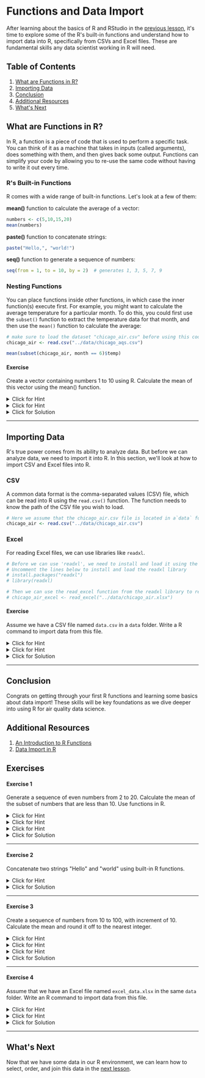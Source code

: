 # Functions and Data Import

After learning about the basics of R and RStudio in the [previous lesson](./1-Introduction-to-R-and-RStudio/readme.tmd), it's time to explore some of the R's built-in functions and understand how to import data into R, specifically from CSVs and Excel files. These are fundamental skills any data scientist working in R will need.

## Table of Contents

1. [What are Functions in R?](#what-are-functions-in-r-)
1. [Importing Data](#importing-data)
1. [Conclusion](#conclusion)
1. [Additional Resources](#additional-resources)
1. [What's Next](#what-s-next)

## What are Functions in R?

In R, a function is a piece of code that is used to perform a specific task. You can think of it as a machine that takes in inputs (called arguments), does something with them, and then gives back some output. Functions can simplify your code by allowing you to re-use the same code without having to write it out every time.

### R's Built-in Functions

R comes with a wide range of built-in functions. Let's look at a few of them:

**mean()** function to calculate the average of a vector:

```R
numbers <- c(5,10,15,20)
mean(numbers)
```

**paste()** function to concatenate strings:

```R
paste("Hello,", "world!")
```

**seq()** function to generate a sequence of numbers:

```R
seq(from = 1, to = 10, by = 2)  # generates 1, 3, 5, 7, 9
```

### Nesting Functions

You can place functions inside other functions, in which case the inner function(s) execute first. For example, you might want to calculate the average temperature for a particular month. To do this, you could first use the `subset()` function to extract the temperature data for that month, and then use the `mean()` function to calculate the average:

```R
# make sure to load the dataset "chicago_air.csv" before using this code
chicago_air <- read.csv("../data/chicago_aqs.csv")

mean(subset(chicago_air, month == 6)$temp)
```

#### Exercise

Create a vector containing numbers 1 to 10 using R. Calculate the mean of this vector using the mean() function.

<details><summary>Click for Hint</summary>

Use `:` for generating sequence of numbers.

</details>
<details><summary>Click for Hint</summary>

Apply the `mean()` function on the created vector to calculate the mean.

</details>
<details><summary>Click for Solution</summary>

numbers <- c(1:10)
mean(numbers)
      
> In R, `c(1:10)` generates a vector of numbers from 1 to 10. The `mean()` function calculates the average of the elements in the vector.
</details>

---

## Importing Data

R's true power comes from its ability to analyze data. But before we can analyze data, we need to import it into R. In this section, we'll look at how to import CSV and Excel files into R.

### CSV

A common data format is the comma-separated values (CSV) file, which can be read into R using the `read.csv()` function. The function needs to know the path of the CSV file you wish to load. 

```R
# Here we assume that the chicago_air.csv file is located in a`data` folder at the same level as this folder.
chicago_air <- read.csv("../data/chicago_air.csv")
```


### Excel

For reading Excel files, we can use libraries like `readxl`.

```R
# Before we can use 'readxl', we need to install and load it using the install.packages and library commands
# Uncomment the lines below to install and load the readxl library
# install.packages("readxl")
# library(readxl)

# Then we can use the read_excel function from the readxl library to read the file.
# chicago_air_excel <- read_excel("../data/chicago_air.xlsx")
```

#### Exercise

Assume we have a CSV file named `data.csv` in a `data` folder. Write a R command to import data from this file.

<details><summary>Click for Hint</summary>

Use the `read.csv()` function to read the CSV file.

</details>
<details><summary>Click for Hint</summary>

The file path should be passed as a string to the `read.csv()` function.

</details>
<details><summary>Click for Solution</summary>

data <- read.csv("../data/data.csv")
      
> In R, the `read.csv()` function is used to read a CSV file and store the data as a dataframe in R.
</details>

---

## Conclusion

Congrats on getting through your first R functions and learning some basics about data import! These skills will be key foundations as we dive deeper into using R for air quality data science.

## Additional Resources

1. [An Introduction to R Functions](https://bookdown.org/learnr/bookdown/more-on-functions.html)
2. [Data Import in R](https://bookdown.org/learnr/bookdown/data-import.html)

## Exercises

#### Exercise 1

Generate a sequence of even numbers from 2 to 20. Calculate the mean of the subset of numbers that are less than 10. Use functions in R.

<details><summary>Click for Hint</summary>

Use `seq()` function to generate a sequence of even numbers.

</details>
<details><summary>Click for Hint</summary>

Use `subset()` function to obtain numbers that are less than 10.

</details>
<details><summary>Click for Hint</summary>

Calculate the mean of the subset numbers using `mean()`.

</details>
<details><summary>Click for Solution</summary>

numbers <- seq(from = 2, to = 20, by = 2)
mean(subset(numbers, numbers < 10))
      
> The `seq()` function is used to generate a sequence of even numbers from 2 to 20. `subset()` is then used to select numbers less than 10 from this sequence. Finally, `mean()` is used to calculate the average.
</details>

---

#### Exercise 2

Concatenate two strings "Hello" and "world" using built-in R functions.

<details><summary>Click for Hint</summary>

Use `paste()` function to concatenate strings.

</details>
<details><summary>Click for Solution</summary>

paste("Hello", ", world!")
      
> The `paste()` function in R concatenates (joins) two or more character strings.
</details>

---

#### Exercise 3

Create a sequence of numbers from 10 to 100, with increment of 10. Calculate the mean and round it off to the nearest integer.

<details><summary>Click for Hint</summary>

Use `seq()` function to generate the sequence.

</details>
<details><summary>Click for Hint</summary>

Use `mean()` function to calculate the mean.

</details>
<details><summary>Click for Hint</summary>

Use `round()` function to round off the value to the nearest whole number.

</details>
<details><summary>Click for Solution</summary>

numbers <- seq(from = 10, to = 100, by = 10)
round(mean(numbers))
      
> The `seq()` function generates a sequence of numbers. The `mean()` function calculates the mean of these numbers. The `round()` function then rounds off the calculated mean to the nearest integer.
</details>

---

#### Exercise 4

Assume that we have an Excel file named `excel_data.xlsx` in the same `data` folder. Write an R command to import data from this file.

<details><summary>Click for Hint</summary>

You must load the `readxl` library using `library()` function.

</details>
<details><summary>Click for Hint</summary>

The `read_excel()` function from `readxl` library can be used to read Excel files.

</details>
<details><summary>Click for Solution</summary>

library(readxl)
excel_data <- read_excel("../data/excel_data.xlsx")
      
> The `read_excel()` function from the `readxl` library in R is used to read Excel files and store the data in R.
</details>

---

## What's Next

Now that we have some data in our R environment, we can learn how to select, order, and join this data in the [next lesson](./3-Subsetting-Sorting-and-Combining-Data/readme.tmd).

